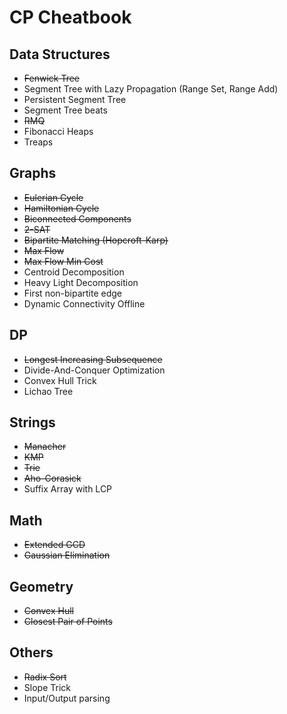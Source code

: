 # CP Cheatbook

## Data Structures
* ~~Fenwick Tree~~
* Segment Tree with Lazy Propagation (Range Set, Range Add)
* Persistent Segment Tree
* Segment Tree beats
* ~~RMQ~~
* Fibonacci Heaps
* Treaps

## Graphs
* ~~Eulerian Cycle~~
* ~~Hamiltonian Cycle~~
* ~~Biconnected Components~~
* ~~2-SAT~~
* ~~Bipartite Matching (Hopcroft-Karp)~~
* ~~Max Flow~~
* ~~Max Flow Min Cost~~
* Centroid Decomposition
* Heavy Light Decomposition
* First non-bipartite edge
* Dynamic Connectivity Offline

## DP
* ~~Longest Increasing Subsequence~~
* Divide-And-Conquer Optimization
* Convex Hull Trick
* Lichao Tree

## Strings
* ~~Manacher~~
* ~~KMP~~
* ~~Trie~~
* ~~Aho-Corasick~~
* Suffix Array with LCP

## Math
* ~~Extended GCD~~
* ~~Gaussian Elimination~~

## Geometry
* ~~Convex Hull~~
* ~~Closest Pair of Points~~

## Others
* ~~Radix Sort~~
* Slope Trick
* Input/Output parsing
